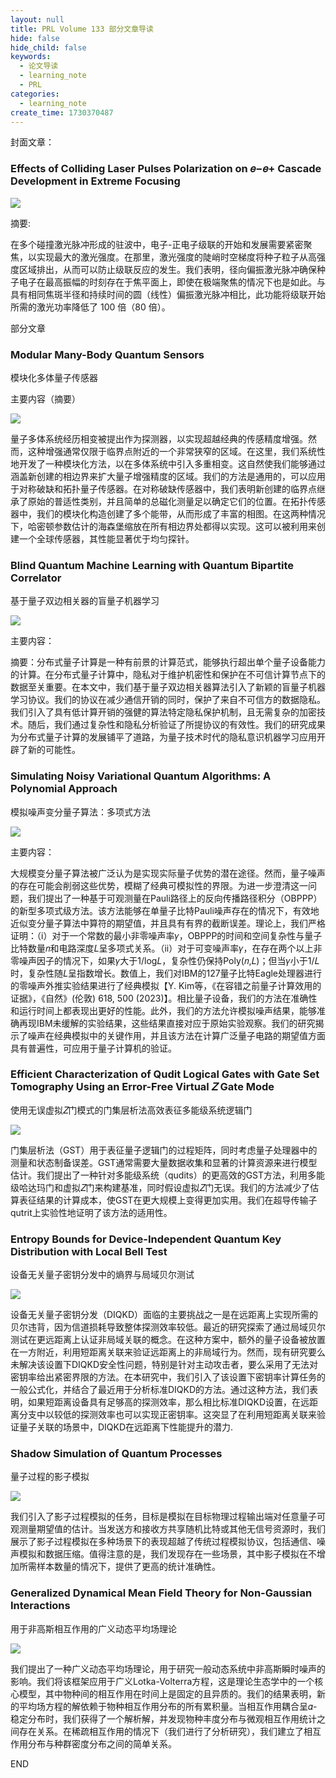 ```yaml
---
layout: null
title: PRL Volume 133 部分文章导读
hide: false
hide_child: false
keywords:
  - 论文导读
  - learning_note
  - PRL
categories:
  - learning_note
create_time: 1730370487
---
```



封面文章：

### Effects of Colliding Laser Pulses Polarization on 𝑒−⁢𝑒+ Cascade Development in Extreme Focusing

<img src="/assets/YnWpbsE11oCWQmx3YKOcbCVJnT0.png" src-width="500" class="markdown-img m-auto" src-height="290" align="center"/>

摘要:

在多个碰撞激光脉冲形成的驻波中，电子-正电子级联的开始和发展需要紧密聚焦，以实现最大的激光强度。在那里，激光强度的陡峭时空梯度将种子粒子从高强度区域排出，从而可以防止级联反应的发生。我们表明，径向偏振激光脉冲确保种子电子在最高振幅的时刻存在于焦平面上，即使在极端聚焦的情况下也是如此。与具有相同焦斑半径和持续时间的圆（线性）偏振激光脉冲相比，此功能将级联开始所需的激光功率降低了 100 倍（80 倍）。

部分文章

### Modular Many-Body Quantum Sensors

模块化多体量子传感器

主要内容（摘要）

<img src="/assets/Lae8bmo4koRyjIx8TAGclLGvnTg.png" src-width="500" class="markdown-img m-auto" src-height="129" align="center"/>

量子多体系统经历相变被提出作为探测器，以实现超越经典的传感精度增强。然而，这种增强通常仅限于临界点附近的一个非常狭窄的区域。在这里，我们系统性地开发了一种模块化方法，以在多体系统中引入多重相变。这自然使我们能够通过涵盖新创建的相边界来扩大量子增强精度的区域。我们的方法是通用的，可以应用于对称破缺和拓扑量子传感器。在对称破缺传感器中，我们表明新创建的临界点继承了原始的普适性类别，并且简单的总磁化测量足以确定它们的位置。在拓扑传感器中，我们的模块化构造创建了多个能带，从而形成了丰富的相图。在这两种情况下，哈密顿参数估计的海森堡缩放在所有相边界处都得以实现。这可以被利用来创建一个全球传感器，其性能显著优于均匀探针。

### Blind Quantum Machine Learning with Quantum Bipartite Correlator

基于量子双边相关器的盲量子机器学习

<img src="/assets/C2NCbiRNpomeBFx1E1tcX5aFnQf.png" src-width="500" class="markdown-img m-auto" src-height="342" align="center"/>

主要内容：

摘要：分布式量子计算是一种有前景的计算范式，能够执行超出单个量子设备能力的计算。在分布式量子计算中，隐私对于维护机密性和保护在不可信计算节点下的数据至关重要。在本文中，我们基于量子双边相关器算法引入了新颖的盲量子机器学习协议。我们的协议在减少通信开销的同时，保护了来自不可信方的数据隐私。我们引入了具有低计算开销的强健的算法特定隐私保护机制，且无需复杂的加密技术。随后，我们通过复杂性和隐私分析验证了所提协议的有效性。我们的研究成果为分布式量子计算的发展铺平了道路，为量子技术时代的隐私意识机器学习应用开辟了新的可能性。

### Simulating Noisy Variational Quantum Algorithms: A Polynomial Approach

模拟噪声变分量子算法：多项式方法

<img src="/assets/CiuUbxWxSo6K5Rxgth1cXK2BnEu.png" src-width="500" class="markdown-img m-auto" src-height="329" align="center"/>

主要内容：

大规模变分量子算法被广泛认为是实现实际量子优势的潜在途径。然而，量子噪声的存在可能会削弱这些优势，模糊了经典可模拟性的界限。为进一步澄清这一问题，我们提出了一种基于可观测量在Pauli路径上的反向传播路径积分（OBPPP）的新型多项式级方法。该方法能够在单量子比特Pauli噪声存在的情况下，有效地近似变分量子算法中算符的期望值，并且具有有界的截断误差。理论上，我们严格证明：（i）对于一个常数的最小非零噪声率𝛾，OBPPP的时间和空间复杂性与量子比特数量𝑛和电路深度𝐿呈多项式关系。（ii）对于可变噪声率𝛾，在存在两个以上非零噪声因子的情况下，如果𝛾大于1/log⁡𝐿，复杂性仍保持Poly(𝑛,𝐿)；但当𝛾小于1/𝐿时，复杂性随𝐿呈指数增长。数值上，我们对IBM的127量子比特Eagle处理器进行的零噪声外推实验结果进行了经典模拟【Y. Kim等，《在容错之前量子计算效用的证据》，《自然》(伦敦) 618, 500 (2023)】。相比量子设备，我们的方法在准确性和运行时间上都表现出更好的性能。此外，我们的方法允许模拟噪声结果，能够准确再现IBM未缓解的实验结果，这些结果直接对应于原始实验观察。我们的研究揭示了噪声在经典模拟中的关键作用，并且该方法在计算广泛量子电路的期望值方面具有普遍性，可应用于量子计算机的验证。

### Efficient Characterization of Qudit Logical Gates with Gate Set Tomography Using an Error-Free Virtual 𝑍 Gate Mode

使用无误虚拟𝑍门模式的门集层析法高效表征多能级系统逻辑门

<img src="/assets/Nrz7bX0t4oUbgmxxi6CcGSMeneb.png" src-width="500" class="markdown-img m-auto" src-height="423" align="center"/>

门集层析法（GST）用于表征量子逻辑门的过程矩阵，同时考虑量子处理器中的测量和状态制备误差。GST通常需要大量数据收集和显著的计算资源来进行模型估计。我们提出了一种针对多能级系统（qudits）的更高效的GST方法，利用多能级哈达玛门和虚拟𝑍门来构建基准，同时假设虚拟𝑍门无误。我们的方法减少了估算表征结果的计算成本，使GST在更大规模上变得更加实用。我们在超导传输子qutrit上实验性地证明了该方法的适用性。

### Entropy Bounds for Device-Independent Quantum Key Distribution with Local Bell Test

设备无关量子密钥分发中的熵界与局域贝尔测试

<img src="/assets/WoFXbvgSnoY5rLxEYEHcv2D7nyb.png" src-width="500" class="markdown-img m-auto" src-height="281" align="center"/>

设备无关量子密钥分发（DIQKD）面临的主要挑战之一是在远距离上实现所需的贝尔违背，因为信道损耗导致整体探测效率较低。最近的研究探索了通过局域贝尔测试在更远距离上认证非局域关联的概念。在这种方案中，额外的量子设备被放置在一方附近，利用短距离关联来验证远距离上的非局域行为。然而，现有研究要么未解决该设置下DIQKD安全性问题，特别是针对主动攻击者，要么采用了无法对密钥率给出紧密界限的方法。在本研究中，我们引入了该设置下密钥率计算任务的一般公式化，并结合了最近用于分析标准DIQKD的方法。通过这种方法，我们表明，如果短距离设备具有足够高的探测效率，那么相比标准DIQKD设置，在远距离分支中以较低的探测效率也可以实现正密钥率。这突显了在利用短距离关联来验证量子关联的场景中，DIQKD在远距离下性能提升的潜力.

### Shadow Simulation of Quantum Processes

量子过程的影子模拟

<img src="/assets/BAyZbQYtsoHcDwxIBFOciLLfnyb.png" src-width="500" class="markdown-img m-auto" src-height="212" align="center"/>

我们引入了影子过程模拟的任务，目标是模拟在目标物理过程输出端对任意量子可观测量期望值的估计。当发送方和接收方共享随机比特或其他无信号资源时，我们展示了影子过程模拟在多种场景下的表现超越了传统过程模拟协议，包括通信、噪声模拟和数据压缩。值得注意的是，我们发现存在一些场景，其中影子模拟在不增加所需样本数量的情况下，提供了更高的统计准确性。

### Generalized Dynamical Mean Field Theory for Non-Gaussian Interactions

用于非高斯相互作用的广义动态平均场理论

<img src="/assets/PBPobNLmEoo98CxpCB0cAkPOnNe.png" src-width="500" class="markdown-img m-auto" src-height="323" align="center"/>

我们提出了一种广义动态平均场理论，用于研究一般动态系统中非高斯瞬时噪声的影响。我们将该框架应用于广义Lotka-Volterra方程，这是理论生态学中的一个核心模型，其中物种间的相互作用在时间上是固定的且异质的。我们的结果表明，新的平均场方程的解依赖于物种相互作用分布的所有累积量。当相互作用耦合呈𝛼-稳定分布时，我们获得了一个解析解，并发现物种丰度分布与微观相互作用统计之间存在关系。在稀疏相互作用的情况下（我们进行了分析研究），我们建立了相互作用分布与种群密度分布之间的简单关系。

END

